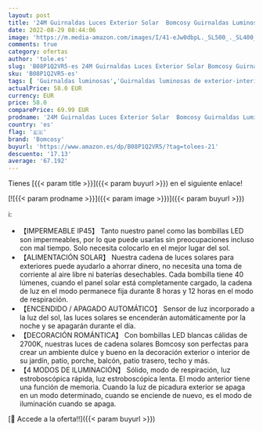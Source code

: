 ```yaml
---
layout: post
title: '24M Guirnaldas Luces Exterior Solar  Bomcosy Guirnaldas Luminosas 40+2 G40 Bombillas  4 Modos Luz  IP45 Impermeable  Luces Decorativas Ideal para Jardín  Terraza  Patio  Exterior  Navidad'
date: 2022-08-29 08:44:06
image: 'https://m.media-amazon.com/images/I/41-eJw0dbpL._SL500_._SL400_.jpg'
comments: true
category: ofertas
author: 'tole.es'
slug: 'B08P1Q2VR5-es 24M Guirnaldas Luces Exterior Solar Bomcosy Guirnaldas...'
sku: 'B08P1Q2VR5-es'
tags: [ 'Guirnaldas luminosas','Guirnaldas luminosas de exterior-interior','Iluminación','bomcosy','navidad','🇪🇸', ]
actualPrice: 58.0 EUR
currency: EUR
price: 58.0
comparePrice: 69.99 EUR
prodname: '24M Guirnaldas Luces Exterior Solar  Bomcosy Guirnaldas Luminosas 40+2 G40 Bombillas  4 Modos Luz  IP45 Impermeable  Luces Decorativas Ideal para Jardín  Terraza  Patio  Exterior  Navidad'
country: 'es'
flag: '🇪🇸'
brand: 'Bomcosy'
buyurl: 'https://www.amazon.es/dp/B08P1Q2VR5/?tag=tolees-21'
descuento: '17.13'
average: '67.192'
---
```


Tienes [{{< param title >}}]({{< param buyurl >}}) en el siguiente enlace!

[![{{< param prodname >}}]({{< param image >}})]({{< param buyurl >}})

ℹ️:

- 【IMPERMEABLE IP45】 Tanto nuestro panel como las bombillas LED son impermeables, por lo que puede usarlas sin preocupaciones incluso con mal tiempo. Solo necesita colocarlo en el mejor lugar del sol.
- 【ALIMENTACIÓN SOLAR】 Nuestra cadena de luces solares para exteriores puede ayudarlo a ahorrar dinero, no necesita una toma de corriente al aire libre ni baterías desechables. Cada bombilla tiene 40 lúmenes, cuando el panel solar está completamente cargado, la cadena de luz en el modo permanece fija durante 8 horas y 12 horas en el modo de respiración.
- 【ENCENDIDO / APAGADO AUTOMÁTICO】 Sensor de luz incorporado a la luz del sol, las luces solares se encenderán automáticamente por la noche y se apagarán durante el día.
- 【DECORACIÓN ROMÁNTICA】 Con bombillas LED blancas cálidas de 2700K, nuestras luces de cadena solares Bomcosy son perfectas para crear un ambiente dulce y bueno en la decoración exterior o interior de su jardín, patio, porche, balcón, patio trasero, techo y más.
- 【4 MODOS DE ILUMINACIÓN】 Sólido, modo de respiración, luz estroboscópica rápida, luz estroboscópica lenta. El modo anterior tiene una función de memoria. Cuando la luz de picadura exterior se apaga en un modo determinado, cuando se enciende de nuevo, es el modo de iluminación cuando se apaga.

[🛒 Accede a la oferta!!]({{< param buyurl >}})
